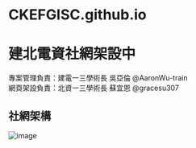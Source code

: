 # CKEFGISC.github.io
# 建北電資社網架設中
專案管理負責：建電一三學術長 吳亞倫 @AaronWu-train <br>
網頁架設負責：北資一三學術長 蘇宜恩 @gracesu307   <br>

## 社網架構
![image](https://user-images.githubusercontent.com/99801904/184276848-615b85f1-b668-4cc6-962f-46b64634d913.png)
